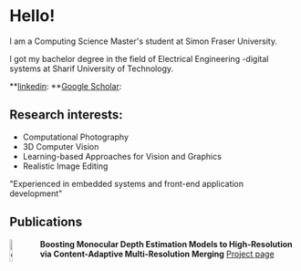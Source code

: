 # Hello!

I am a Computing Science Master's student at Simon Fraser University.

I got my bachelor degree in the field of Electrical Engineering -digital systems at Sharif University of Technology.

**[linkedin](https://www.linkedin.com/in/mahdi96/):
**[Google Scholar](https://scholar.google.ca/citations?user=mqJpOqkAAAAJ&hl=en):

## Research interests:
* Computational Photography
* 3D Computer Vision
* Learning-based Approaches for Vision and Graphics
* Realistic Image Editing

"Experienced in embedded systems and front-end application development"

## Publications

<img src="http://yaksoy.github.io/images/research/highresdepth.jpg" alt="drawing" width="10%" align="left"/> 

**Boosting Monocular Depth Estimation Models to High-Resolution via Content-Adaptive Multi-Resolution Merging** [Project page](http://yaksoy.github.io/highresdepth/)

